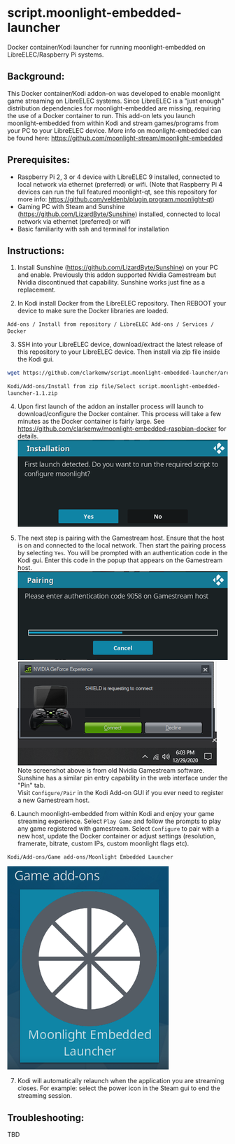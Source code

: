 # script.moonlight-embedded-launcher
Docker container/Kodi launcher for running moonlight-embedded on LibreELEC/Raspberry Pi systems.

## Background:
This Docker container/Kodi addon-on was developed to enable moonlight game streaming on LibreELEC systems.  Since LibreELEC is a "just enough" distribution dependencies for moonlight-embedded are missing, requiring the use of a Docker container to run.  This add-on lets you launch moonlight-embedded from within Kodi and stream games/programs from your PC to your LibreELEC device.
More info on moonlight-embedded can be found here:
https://github.com/moonlight-stream/moonlight-embedded

## Prerequisites:
- Raspberry Pi 2, 3 or 4 device with LibreELEC 9 installed, connected to local network via ethernet (preferred) or wifi. (Note that Raspberry Pi 4 devices can run the full featured moonlight-qt, see this repository for more info: https://github.com/veldenb/plugin.program.moonlight-qt)
- Gaming PC with Steam and Sunshine (https://github.com/LizardByte/Sunshine) installed, connected to local network via ethernet (preferred) or wifi
- Basic familiarity with ssh and terminal for installation

## Instructions:
1. Install Sunshine (https://github.com/LizardByte/Sunshine) on your PC and enable.  Previously this addon supported Nvidia Gamestream but Nvidia discontinued that capability.  Sunshine works just fine as a replacement.

2. In Kodi install Docker from the LibreELEC repository.  Then REBOOT your device to make sure the Docker libraries are loaded.
```
Add-ons / Install from repository / LibreELEC Add-ons / Services / Docker
```
3. SSH into your LibreELEC device, download/extract the latest release of this repository to your LibreELEC device. Then install via zip file inside the Kodi gui.
```sh
wget https://github.com/clarkemw/script.moonlight-embedded-launcher/archive/refs/tags/v1.1/script.moonlight-embedded-launcher-1.1.zip
```
```
Kodi/Add-ons/Install from zip file/Select script.moonlight-embedded-launcher-1.1.zip
```
4. Upon first launch of the addon an installer process will launch to download/configure the Docker container. This process will take a few minutes as the Docker container is fairly large. See https://github.com/clarkemw/moonlight-embedded-raspbian-docker for details.
![Installation menu](readme_files/install.png)

5. The next step is pairing with the Gamestream host.  Ensure that the host is on and connected to the local network. Then start the pairing process by selecting `Yes`. You will be prompted with an authentication code in the Kodi gui. Enter this code in the popup that appears on the Gamestream host.
![Pairing menu](readme_files/pair_code.png)
![Gamestream host pop-up](readme_files/gamestream_prompt.png)  
Note screenshot above is from old Nvidia Gamestream software. Sunshine has a similar pin entry capability in the web interface under the "Pin" tab.  
Visit `Configure/Pair` in the Kodi Add-on GUI if you ever need to register a new Gamestream host. 

7. Launch moonlight-embedded from within Kodi and enjoy your game streaming experience. Select `Play Game` and follow the prompts to play any game registered with gamestream.  Select `Configure` to pair with a new host, update the Docker container or adjust settings (resolution, framerate, bitrate, custom IPs, custom moonlight flags etc).
```
Kodi/Add-ons/Game add-ons/Moonlight Embedded Launcher
```
![Launcher icon](readme_files/launcher_icon.png)  

7. Kodi will automatically relaunch when the application you are streaming closes. For example: select the power icon in the Steam gui to end the streaming session.

## Troubleshooting:
TBD
